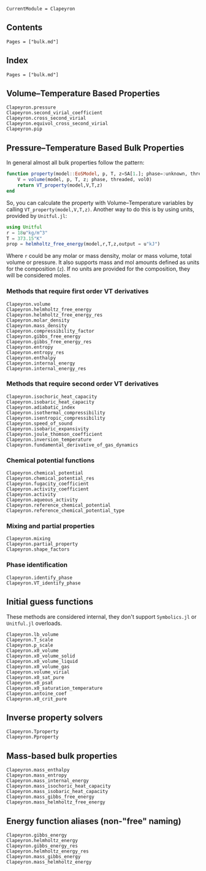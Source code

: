 ```@meta
CurrentModule = Clapeyron
```

## Contents

```@contents
Pages = ["bulk.md"]
```

## Index

```@index
Pages = ["bulk.md"]
```

## Volume–Temperature Based Properties

```@docs
Clapeyron.pressure
Clapeyron.second_virial_coefficient
Clapeyron.cross_second_virial
Clapeyron.equivol_cross_second_virial
Clapeyron.pip
```

## Pressure–Temperature Based Bulk Properties

In general almost all bulk properties follow the pattern:

```julia
function property(model::EoSModel, p, T, z=SA[1.]; phase=:unknown, threaded=true, vol0=nothing)
    V = volume(model, p, T, z; phase, threaded, vol0)
    return VT_property(model,V,T,z)
end
```

So, you can calculate the property with Volume–Temperature variables by calling `VT_property(model,V,T,z)`.
Another way to do this is by using units, provided by `Unitful.jl`:

```julia
using Unitful
r = 18u"kg/m^3"
T = 373.15"K"
prop = helmholtz_free_energy(model,r,T,z,output = u"kJ")
```

Where `r` could be any molar or mass density, molar or mass volume, total volume or pressure.
It also supports mass and mol amounts defined as units for the composition (`z`).
If no units are provided for the composition, they will be considered moles.

### Methods that require first order VT derivatives

```@docs
Clapeyron.volume
Clapeyron.helmholtz_free_energy
Clapeyron.helmholtz_free_energy_res
Clapeyron.molar_density
Clapeyron.mass_density
Clapeyron.compressibility_factor
Clapeyron.gibbs_free_energy
Clapeyron.gibbs_free_energy_res
Clapeyron.entropy
Clapeyron.entropy_res
Clapeyron.enthalpy
Clapeyron.internal_energy
Clapeyron.internal_energy_res
```

### Methods that require second order VT derivatives

```@docs
Clapeyron.isochoric_heat_capacity
Clapeyron.isobaric_heat_capacity
Clapeyron.adiabatic_index
Clapeyron.isothermal_compressibility
Clapeyron.isentropic_compressibility
Clapeyron.speed_of_sound
Clapeyron.isobaric_expansivity
Clapeyron.joule_thomson_coefficient
Clapeyron.inversion_temperature
Clapeyron.fundamental_derivative_of_gas_dynamics
```

### Chemical potential functions

```@docs
Clapeyron.chemical_potential
Clapeyron.chemical_potential_res
Clapeyron.fugacity_coefficient
Clapeyron.activity_coefficient
Clapeyron.activity
Clapeyron.aqueous_activity
Clapeyron.reference_chemical_potential
Clapeyron.reference_chemical_potential_type
```

### Mixing and partial properties

```@docs
Clapeyron.mixing
Clapeyron.partial_property
Clapeyron.shape_factors
```

### Phase identification

```@docs
Clapeyron.identify_phase
Clapeyron.VT_identify_phase
```

## Initial guess functions

These methods are considered internal, they don't support `Symbolics.jl` or `Unitful.jl` overloads.

```@docs
Clapeyron.lb_volume
Clapeyron.T_scale
Clapeyron.p_scale
Clapeyron.x0_volume
Clapeyron.x0_volume_solid
Clapeyron.x0_volume_liquid
Clapeyron.x0_volume_gas
Clapeyron.volume_virial
Clapeyron.x0_sat_pure
Clapeyron.x0_psat
Clapeyron.x0_saturation_temperature
Clapeyron.antoine_coef
Clapeyron.x0_crit_pure
```

## Inverse property solvers

```@docs
Clapeyron.Tproperty
Clapeyron.Pproperty
```

## Mass-based bulk properties

```@docs
Clapeyron.mass_enthalpy
Clapeyron.mass_entropy
Clapeyron.mass_internal_energy
Clapeyron.mass_isochoric_heat_capacity
Clapeyron.mass_isobaric_heat_capacity
Clapeyron.mass_gibbs_free_energy
Clapeyron.mass_helmholtz_free_energy
```

## Energy function aliases (non-"free" naming)

```@docs
Clapeyron.gibbs_energy
Clapeyron.helmholtz_energy
Clapeyron.gibbs_energy_res
Clapeyron.helmholtz_energy_res
Clapeyron.mass_gibbs_energy
Clapeyron.mass_helmholtz_energy
```
